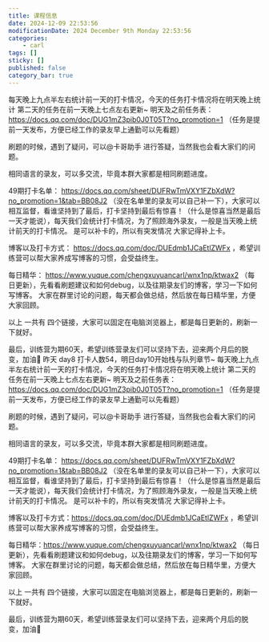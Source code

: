 ```yaml
---
title: 课程信息
date: 2024-12-09 22:53:56
modificationDate: 2024 December 9th Monday 22:53:56
categories: 
	- carl
tags: []
sticky: []
published: false
category_bar: true
---
```


每天晚上九点半左右统计前一天的打卡情况，今天的任务打卡情况将在明天晚上统计
第二天的任务在前一天晚上七点左右更新~
明天及之前任务表：https://docs.qq.com/doc/DUG1mZ3pib0J0T05T?no_promotion=1 （任务是提前一天发布，方便已经工作的录友早上通勤可以先看题）

刷题的时候，遇到了疑问，可以@卡哥助手 进行答疑，当然我也会看大家们的问题。

相同语言的录友，可以多交流，毕竟本群大家都是相同刷题进度。 

49期打卡名单： https://docs.qq.com/sheet/DUFRwTmVXY1FZbXdW?no_promotion=1&tab=BB08J2 （没在名单里的录友可以自己补一下），大家可以相互监督，看谁坚持到了最后，打卡坚持到最后有惊喜！（什么是惊喜当然是最后一天才能说），每天我们会统计打卡情况，为了照顾海外录友，一般是当天晚上统计前天的打卡情况。 是可以补卡的，所以有突发情况 大家记得补上卡。

博客以及打卡方式：
https://docs.qq.com/doc/DUEdmb1JCaEtlZWFx
，希望训练营可以帮大家养成写博客的习惯，会受益终生。

每日精华：
https://www.yuque.com/chengxuyuancarl/wnx1np/ktwax2 （每日更新），先看看刷题建议和如何debug，以及往期录友们的博客，学习一下如何写博客。 大家在群里讨论的问题，每天都会做总结，然后放在每日精华里，方便大家回顾。

以上 一共有 四个链接，大家可以固定在电脑浏览器上，都是每日更新的，刷新一下就好。 

最后，训练营为期60天，希望训练营录友们可以坚持下去，迎来两个月后的脱变，加油💪
昨天 day8 打卡人数54，明日day10开始栈与队列章节~
每天晚上九点半左右统计前一天的打卡情况，今天的任务打卡情况将在明天晚上统计
第二天的任务在前一天晚上七点左右更新~
明天及之前任务表：
https://docs.qq.com/doc/DUG1mZ3pib0J0T05T?no_promotion=1 （任务是提前一天发布，方便已经工作的录友早上通勤可以先看题）

刷题的时候，遇到了疑问，可以@卡哥助手 进行答疑，当然我也会看大家们的问题。

相同语言的录友，可以多交流，毕竟本群大家都是相同刷题进度。 

49期打卡名单： https://docs.qq.com/sheet/DUFRwTmVXY1FZbXdW?no_promotion=1&tab=BB08J2 （没在名单里的录友可以自己补一下），大家可以相互监督，看谁坚持到了最后，打卡坚持到最后有惊喜！（什么是惊喜当然是最后一天才能说），每天我们会统计打卡情况，为了照顾海外录友，一般是当天晚上统计前天的打卡情况。 是可以补卡的，所以有突发情况 大家记得补上卡。

博客以及打卡方式：https://docs.qq.com/doc/DUEdmb1JCaEtlZWFx ，希望训练营可以帮大家养成写博客的习惯，会受益终生。

每日精华：https://www.yuque.com/chengxuyuancarl/wnx1np/ktwax2 （每日更新），先看看刷题建议和如何debug，以及往期录友们的博客，学习一下如何写博客。 大家在群里讨论的问题，每天都会做总结，然后放在每日精华里，方便大家回顾。

以上 一共有 四个链接，大家可以固定在电脑浏览器上，都是每日更新的，刷新一下就好。 

最后，训练营为期60天，希望训练营录友们可以坚持下去，迎来两个月后的脱变，加油💪
